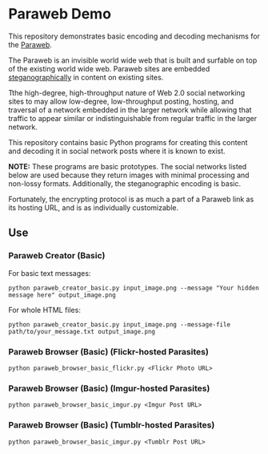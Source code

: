 # Paraweb Demo

This repository demonstrates basic encoding and decoding mechanisms for the
[Paraweb](https://www.paraweb.io).

The Paraweb is an invisible world wide web that is built and surfable on top of
the existing world wide web. Paraweb sites are embedded
[steganographically](https://en.wikipedia.org/wiki/Steganography) in content on
existing sites.

Tthe high-degree, high-throughput nature of Web 2.0 social networking sites to
may allow low-degree, low-throughput posting, hosting, and traversal of a
network embedded in the larger network while allowing that traffic to appear
similar or indistinguishable from regular traffic in the larger network.

This repository contains basic Python programs for creating this content and
decoding it in social network posts where it is known to exist.

**NOTE:** These programs are basic prototypes. The social networks listed below
are used because they return images with minimal processing and non-lossy
formats. Additionally, the steganographic encoding is basic.

Fortunately, the encrypting protocol is as much a part of a Paraweb link as its
hosting URL, and is as individually customizable.

## Use

### Paraweb Creator (Basic)

For basic text messages:

`python paraweb_creator_basic.py input_image.png --message "Your hidden message here" output_image.png`

For whole HTML files:

`python paraweb_creator_basic.py input_image.png --message-file path/to/your_message.txt output_image.png`

### Paraweb Browser (Basic) (Flickr-hosted Parasites)

`python paraweb_browser_basic_flickr.py <Flickr Photo URL>`

### Paraweb Browser (Basic) (Imgur-hosted Parasites)

`python paraweb_browser_basic_imgur.py <Imgur Post URL>`

### Paraweb Browser (Basic) (Tumblr-hosted Parasites)

`python paraweb_browser_basic_imgur.py <Tumblr Post URL>`